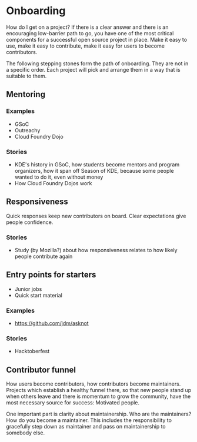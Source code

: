 # Onboarding

How do I get on a project? If there is a clear answer and there is an encouraging low-barrier path to go, you have one of the most critical components for a successful open source project in place. Make it easy to use, make it easy to contribute, make it easy for users to become contributors.

The following stepping stones form the path of onboarding. They are not in a specific order. Each project will pick and arrange them in a way that is suitable to them.


## Mentoring

### Examples

* GSoC
* Outreachy
* Cloud Foundry Dojo

### Stories

* KDE's history in GSoC, how students become mentors and program organizers, how it span off Season of KDE, because some people wanted to do it, even without money
* How Cloud Foundry Dojos work


## Responsiveness

Quick responses keep new contributors on board. Clear expectations give people confidence.

### Stories

* Study (by Mozilla?) about how responsiveness relates to how likely people contribute again


## Entry points for starters

* Junior jobs
* Quick start material

### Examples

* https://github.com/jdm/asknot

### Stories

* Hacktoberfest


## Contributor funnel

How users become contributors, how contributors become maintainers. Projects which establish a healthy funnel there, so that new people stand up when others leave and there is momentum to grow the community, have the most necessary source for success: Motivated people.

One important part is clarity about maintainership. Who are the maintainers? How do you become a maintainer. This includes the responsibility to gracefully step down as maintainer and pass on maintainership to somebody else.
